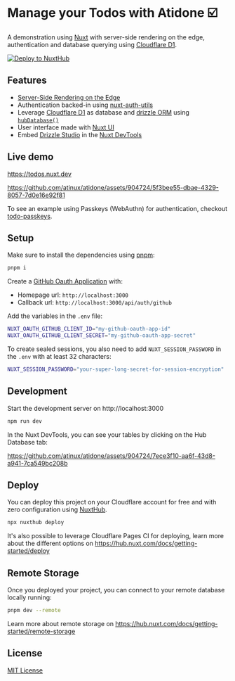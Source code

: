 # Manage your Todos with Atidone ☑️

A demonstration using [Nuxt](https://nuxt.com) with server-side rendering on the edge, authentication and database querying using [Cloudflare D1](https://developers.cloudflare.com/d1/).

[![Deploy to NuxtHub](https://hub.nuxt.com/button.svg)](https://admin.hub.nuxt.com/new?template=todos)

## Features

- [Server-Side Rendering on the Edge](https://nuxt.com/blog/nuxt-on-the-edge)
- Authentication backed-in using [nuxt-auth-utils](https://github.com/atinux/nuxt-auth-utils)
- Leverage [Cloudflare D1](https://developers.cloudflare.com/d1/) as database and [drizzle ORM](https://orm.drizzle.team/) using [`hubDatabase()`](https://hub.nuxt.com/docs/storage/database)
- User interface made with [Nuxt UI](https://ui.nuxt.com)
- Embed [Drizzle Studio](https://orm.drizzle.team/drizzle-studio/overview/) in the [Nuxt DevTools](https://devtools.nuxt.com)

## Live demo

https://todos.nuxt.dev

https://github.com/atinux/atidone/assets/904724/5f3bee55-dbae-4329-8057-7d0e16e92f81

To see an example using Passkeys (WebAuthn) for authentication, checkout [todo-passkeys](https://github.com/atinux/todo-passkeys).

## Setup

Make sure to install the dependencies using [pnpm](https://pnpm.io/):

```bash
pnpm i
```

Create a [GitHub Oauth Application](https://github.com/settings/applications/new) with:
- Homepage url: `http://localhost:3000`
- Callback url: `http://localhost:3000/api/auth/github`

Add the variables in the `.env` file:

```bash
NUXT_OAUTH_GITHUB_CLIENT_ID="my-github-oauth-app-id"
NUXT_OAUTH_GITHUB_CLIENT_SECRET="my-github-oauth-app-secret"
```

To create sealed sessions, you also need to add `NUXT_SESSION_PASSWORD` in the `.env` with at least 32 characters:

```bash
NUXT_SESSION_PASSWORD="your-super-long-secret-for-session-encryption"
```

## Development

Start the development server on http://localhost:3000

```bash
npm run dev
```

In the Nuxt DevTools, you can see your tables by clicking on the Hub Database tab:

https://github.com/atinux/atidone/assets/904724/7ece3f10-aa6f-43d8-a941-7ca549bc208b

## Deploy

You can deploy this project on your Cloudflare account for free and with zero configuration using [NuxtHub](https://hub.nuxt.com).

```bash
npx nuxthub deploy
```

It's also possible to leverage Cloudflare Pages CI for deploying, learn more about the different options on https://hub.nuxt.com/docs/getting-started/deploy

## Remote Storage

Once you deployed your project, you can connect to your remote database locally running:
  
```bash
pnpm dev --remote
```

Learn more about remote storage on https://hub.nuxt.com/docs/getting-started/remote-storage

## License

[MIT License](./LICENSE)
